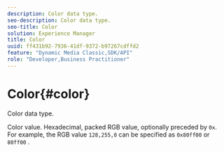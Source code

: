 ```yaml
---
description: Color data type.
seo-description: Color data type.
seo-title: Color
solution: Experience Manager
title: Color
uuid: ff431b92-7936-41df-9372-b97267cdffd2
feature: "Dynamic Media Classic,SDK/API"
role: "Developer,Business Practitioner"
---
```


# Color{#color}

Color data type.

 Color value. Hexadecimal, packed RGB value, optionally preceded by `0x`. For example, the RGB value `128,255,0` can be specified as `0x80ff00` or `80ff00` . 
